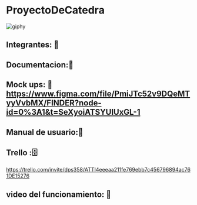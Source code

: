 # ProyectoDeCatedra 

![giphy](https://user-images.githubusercontent.com/110794204/228585552-c8c1ad90-21ab-4e20-8759-c6e56fc48fac.gif)

## Integrantes: :busts_in_silhouette:
## Documentacion::page_facing_up:
## Mock ups: 📱 https://www.figma.com/file/PmiJTc52v9DQeMTyyVvbMX/FINDER?node-id=0%3A1&t=SeXyoiATSYUIUxGL-1
## Manual de usuario::open_book:
## Trello ::file_cabinet: 
https://trello.com/invite/dps358/ATTI4eeeaa211fe769ebb7c456796894ac761DE15276
## video del funcionamiento: :movie_camera:
